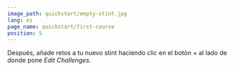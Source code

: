 ```yaml
---
image_path: quickstart/empty-stint.jpg
lang: es
page_name: quickstart/first-course
position: 5
---
```


Después, añade retos a tu nuevo stint haciendo clic en el botón *+* al lado de donde pone *Edit Challenges*.
